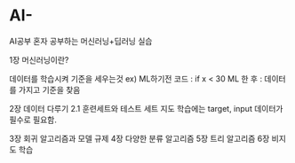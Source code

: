 # AI-
AI공부
혼자 공부하는 머신러닝+딥러닝 실습

1장 머신러닝이란?

데이터를 학습시켜 기준을 세우는것 
ex) ML하기전 코드 : if x < 30
    ML 한 후 : 데이터를 가지고 기준을 찾음
    
2장 데이터 다루기
    2.1 훈련세트와 테스트 세트
        지도 학습에는 target, input 데이터가 필수로 필요함.
        
    
3장 회귀 알고리즘과 모델 규제
4장 다양한 분류 알고리즘
5장 트리 알고리즘
6장 비지도 학습
